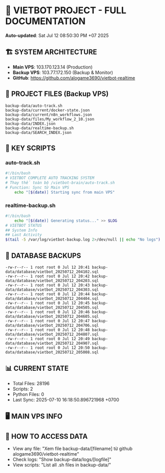 # 🤖 VIETBOT PROJECT - FULL DOCUMENTATION
**Auto-updated**: Sat Jul 12 08:50:30 PM +07 2025

## 🏗️ SYSTEM ARCHITECTURE
- **Main VPS**: 103.170.123.14 (Production)
- **Backup VPS**: 103.77.172.150 (Backup & Monitor)
- **GitHub**: https://github.com/alogame3690/vietbot-realtime

## 📁 PROJECT FILES (Backup VPS)
```
backup-data/auto-track.sh
backup-data/current/docker-state.json
backup-data/current/n8n_workflows.json
backup-data/files/My_workflow_2_10.json
backup-data/INDEX.json
backup-data/realtime-backup.sh
backup-data/SEARCH_INDEX.json
```

## 🔧 KEY SCRIPTS
### auto-track.sh
```bash
#!/bin/bash
# VIETBOT COMPLETE AUTO TRACKING SYSTEM
# Thay thế toàn bộ /vietbot-brain/auto-track.sh
# Function: Sync từ Main VPS
    echo "[$(date)] Starting sync from main VPS"
```
### realtime-backup.sh
```bash
#!/bin/bash
    echo "[$(date)] Generating status..." >> $LOG
# VIETBOT STATUS
## System Info
## Last Activity
$(tail -5 /var/log/vietbot-backup.log 2>/dev/null || echo "No logs")
```

## 💾 DATABASE BACKUPS
```
-rw-r--r-- 1 root root 0 Jul 12 20:41 backup-data/database/vietbot_20250712_204102.sql
-rw-r--r-- 1 root root 0 Jul 12 20:42 backup-data/database/vietbot_20250712_204203.sql
-rw-r--r-- 1 root root 0 Jul 12 20:43 backup-data/database/vietbot_20250712_204303.sql
-rw-r--r-- 1 root root 0 Jul 12 20:44 backup-data/database/vietbot_20250712_204404.sql
-rw-r--r-- 1 root root 0 Jul 12 20:45 backup-data/database/vietbot_20250712_204505.sql
-rw-r--r-- 1 root root 0 Jul 12 20:46 backup-data/database/vietbot_20250712_204605.sql
-rw-r--r-- 1 root root 0 Jul 12 20:47 backup-data/database/vietbot_20250712_204706.sql
-rw-r--r-- 1 root root 0 Jul 12 20:48 backup-data/database/vietbot_20250712_204807.sql
-rw-r--r-- 1 root root 0 Jul 12 20:49 backup-data/database/vietbot_20250712_204907.sql
-rw-r--r-- 1 root root 0 Jul 12 20:50 backup-data/database/vietbot_20250712_205008.sql
```

## 📊 CURRENT STATE
- Total Files: 28196
- Scripts: 2
- Python Files: 0
- Last Sync: 2025-07-10 16:18:50.896721968 +0700

## 🖥️ MAIN VPS INFO


## 🚨 HOW TO ACCESS DATA
- View any file: "Xem file backup-data/[filename] từ github alogame3690/vietbot-realtime"
- Check logs: "Show backup-data/logs/[logfile]"
- View scripts: "List all .sh files in backup-data/"
